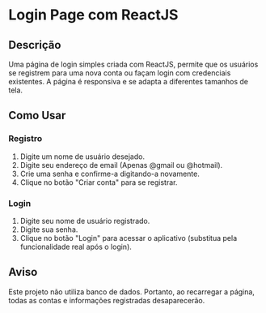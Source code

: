 # Login Page com ReactJS

## Descrição

Uma página de login simples criada com ReactJS, permite que os usuários se registrem para uma nova conta ou façam login com credenciais existentes. A página é responsiva e se adapta a diferentes tamanhos de tela.

## Como Usar

### Registro

1. Digite um nome de usuário desejado.
2. Digite seu endereço de email (Apenas @gmail ou @hotmail).
3. Crie uma senha e confirme-a digitando-a novamente.
4. Clique no botão "Criar conta" para se registrar.

### Login

1. Digite seu nome de usuário registrado.
2. Digite sua senha.
3. Clique no botão "Login" para acessar o aplicativo (substitua pela funcionalidade real após o login).


## Aviso

Este projeto não utiliza banco de dados. Portanto, ao recarregar a página, todas as contas e informações registradas desaparecerão.
